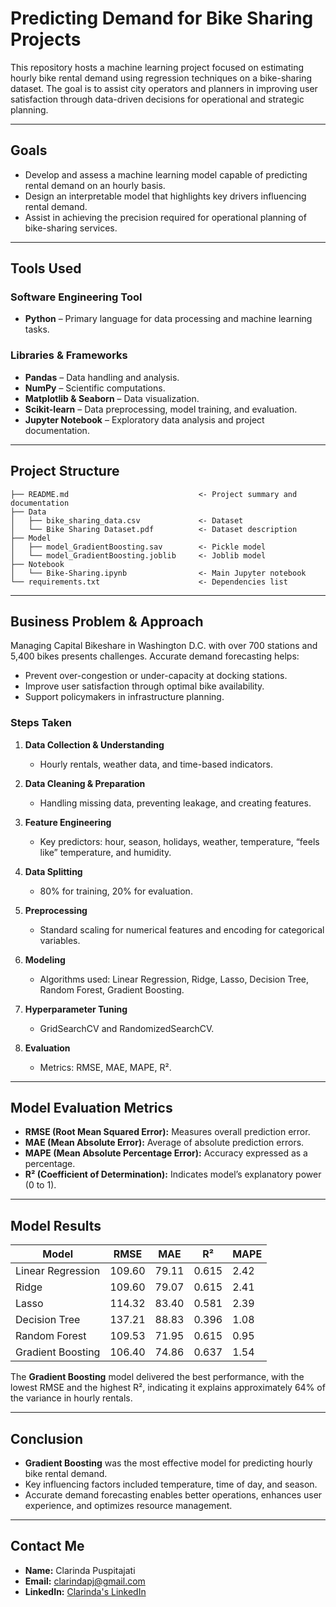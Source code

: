 # Predicting Demand for Bike Sharing Projects

This repository hosts a machine learning project focused on estimating hourly bike rental demand using regression techniques on a bike-sharing dataset. The goal is to assist city operators and planners in improving user satisfaction through data-driven decisions for operational and strategic planning.

---

## Goals

* Develop and assess a machine learning model capable of predicting rental demand on an hourly basis.
* Design an interpretable model that highlights key drivers influencing rental demand.
* Assist in achieving the precision required for operational planning of bike-sharing services.

---

## Tools Used

### Software Engineering Tool

* **Python** – Primary language for data processing and machine learning tasks.

### Libraries & Frameworks

* **Pandas** – Data handling and analysis.
* **NumPy** – Scientific computations.
* **Matplotlib & Seaborn** – Data visualization.
* **Scikit-learn** – Data preprocessing, model training, and evaluation.
* **Jupyter Notebook** – Exploratory data analysis and project documentation.

---

## Project Structure

```
├── README.md                             <- Project summary and documentation
├── Data
│   ├── bike_sharing_data.csv             <- Dataset
│   └── Bike Sharing Dataset.pdf          <- Dataset description
├── Model
│   ├── model_GradientBoosting.sav        <- Pickle model
│   └── model_GradientBoosting.joblib     <- Joblib model
├── Notebook
│   └── Bike-Sharing.ipynb                <- Main Jupyter notebook
└── requirements.txt                      <- Dependencies list
```

---

## Business Problem & Approach

Managing Capital Bikeshare in Washington D.C. with over 700 stations and 5,400 bikes presents challenges. Accurate demand forecasting helps:

* Prevent over-congestion or under-capacity at docking stations.
* Improve user satisfaction through optimal bike availability.
* Support policymakers in infrastructure planning.

### Steps Taken

1. **Data Collection & Understanding**

   * Hourly rentals, weather data, and time-based indicators.

2. **Data Cleaning & Preparation**

   * Handling missing data, preventing leakage, and creating features.

3. **Feature Engineering**

   * Key predictors: hour, season, holidays, weather, temperature, “feels like” temperature, and humidity.

4. **Data Splitting**

   * 80% for training, 20% for evaluation.

5. **Preprocessing**

   * Standard scaling for numerical features and encoding for categorical variables.

6. **Modeling**

   * Algorithms used: Linear Regression, Ridge, Lasso, Decision Tree, Random Forest, Gradient Boosting.

7. **Hyperparameter Tuning**

   * GridSearchCV and RandomizedSearchCV.

8. **Evaluation**

   * Metrics: RMSE, MAE, MAPE, R².

---

## Model Evaluation Metrics

* **RMSE (Root Mean Squared Error):** Measures overall prediction error.
* **MAE (Mean Absolute Error):** Average of absolute prediction errors.
* **MAPE (Mean Absolute Percentage Error):** Accuracy expressed as a percentage.
* **R² (Coefficient of Determination):** Indicates model’s explanatory power (0 to 1).

---

## Model Results

| Model             | RMSE   | MAE   | R²    | MAPE |
| ----------------- | ------ | ----- | ----- | ---- |
| Linear Regression | 109.60 | 79.11 | 0.615 | 2.42 |
| Ridge             | 109.60 | 79.07 | 0.615 | 2.41 |
| Lasso             | 114.32 | 83.40 | 0.581 | 2.39 |
| Decision Tree     | 137.21 | 88.83 | 0.396 | 1.08 |
| Random Forest     | 109.53 | 71.95 | 0.615 | 0.95 |
| Gradient Boosting | 106.40 | 74.86 | 0.637 | 1.54 |

The **Gradient Boosting** model delivered the best performance, with the lowest RMSE and the highest R², indicating it explains approximately 64% of the variance in hourly rentals.

---

## Conclusion

* **Gradient Boosting** was the most effective model for predicting hourly bike rental demand.
* Key influencing factors included temperature, time of day, and season.
* Accurate demand forecasting enables better operations, enhances user experience, and optimizes resource management.

---

## Contact Me

* **Name:** Clarinda Puspitajati
* **Email:** [clarindapj@gmail.com](mailto:clarindapj@gmail.com)
* **LinkedIn:** [Clarinda's LinkedIn](https://www.linkedin.com/in/clarindapj/)
